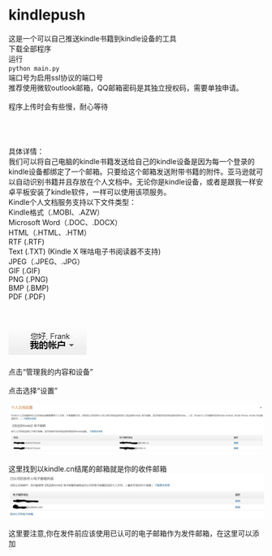# kindlepush
这是一个可以自己推送kindle书籍到kindle设备的工具<br/>
下载全部程序<br/>
运行<br/>
<code>python main.py</code><br/>
端口号为启用ssl协议的端口号<br/>
推荐使用微软outlook邮箱，QQ邮箱密码是其独立授权码，需要单独申请。<br/>
<br/>
程序上传时会有些慢，耐心等待<br/>
<br/>
<br/>
<br/>
<br/>
具体详情：<br/>
我们可以将自己电脑的kindle书籍发送给自己的kindle设备是因为每一个登录的kindle设备都绑定了一个邮箱。只要给这个邮箱发送附带书籍的附件。亚马逊就可以自动识别书籍并且存放在个人文档中。无论你是kindle设备，或者是跟我一样安卓平板安装了kindle软件，一样可以使用该项服务。<br/>
Kindle个人文档服务支持以下文件类型：<br/>
Kindle格式（.MOBI、.AZW）<br/>
Microsoft Word（.DOC、.DOCX）<br/>
HTML（.HTML、.HTM）<br/>
RTF (.RTF)<br/>
Text (.TXT) (Kindle X 咪咕电子书阅读器不支持)<br/>
JPEG（.JPEG、.JPG）<br/>
GIF (.GIF)<br/>
PNG (.PNG)<br/>
BMP (.BMP)<br/>
PDF (.PDF)<br/>
<br/>
<br/>
<br/>
![login](https://github.com/fuzi1996/pictbed/blob/master/01.JPG)<br/>
<br/>
点击“管理我的内容和设备”<br/>
<br/>
点击选择“设置”<br/>
<br/>
![setting](https://github.com/fuzi1996/pictbed/blob/master/04.JPG)<br/>
<br/>
这里找到以kindle.cn结尾的邮箱就是你的收件邮箱
<br/>
![prootected](https://github.com/fuzi1996/pictbed/blob/master/05.JPG)<br/>
<br/>
这里要注意,你在发件前应该使用已认可的电子邮箱作为发件邮箱，在这里可以添加

